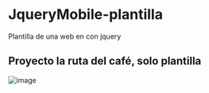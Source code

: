 # JqueryMobile-plantilla
Plantilla de una web en con jquery

## Proyecto la ruta del café, solo plantilla ##

![image](https://user-images.githubusercontent.com/30992394/184525873-b4f209a3-9c61-4efe-b2e2-f0f4a8152f58.png)
